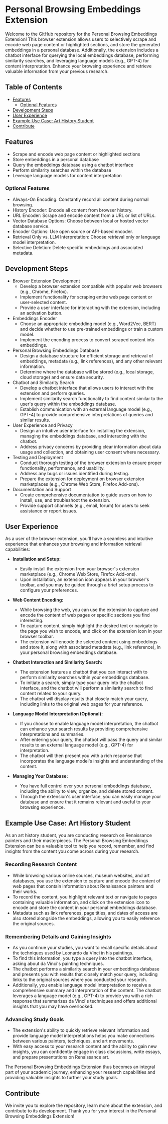 # Personal Browsing Embeddings Extension

Welcome to the GitHub repository for the Personal Browsing Embeddings Extension!
This browser extension allows users to selectively scrape and encode web page
content or highlighted sections, and store the generated embeddings in a
personal database. Additionally, the extension includes a chatbot interface for
querying the local embeddings database, performing similarity searches, and
leveraging language models (e.g., GPT-4) for content interpretation. Enhance
your browsing experience and retrieve valuable information from your previous research.

## Table of Contents

- [Features](#features)
  - [Optional Features](#optional-features)
- [Development Steps](#development-steps)
- [User Experience](#user-experience)
- [Example Use Case: Art History Student](#example-use-case-art-history-student)
- [Contribute](#contribute)

## Features

- Scrape and encode web page content or highlighted sections
- Store embeddings in a personal database
- Query the embeddings database using a chatbot interface
- Perform similarity searches within the database
- Leverage language models for content interpretation

### Optional Features

- Always-On Encoding: Constantly record all content during normal browsing.
- History Encoder: Encode all content from browser history.
- URL Encoder: Scrape and encode content from a URL or list of URLs.
- Vector Database Options: Choose between local or hosted vector database service.
- Encoder Options: Use open source or API-based encoder.
- Retrieval Only vs. LLM Interpretation: Choose retrieval only or language model interpretation.
- Selective Deletion: Delete specific embeddings and associated metadata.

## Development Steps

- Browser Extension Development
  - Develop a browser extension compatible with popular web browsers (e.g., Chrome, Firefox).
  - Implement functionality for scraping entire web page content or user-selected content.
  - Provide a user interface for interacting with the extension, including an activation button.
- Embeddings Encoder
  - Choose an appropriate embedding model (e.g., Word2Vec, BERT) and decide whether to use pre-trained embeddings or train a custom model.
  - Implement the encoding process to convert scraped content into embeddings.
- Personal Browsing Embeddings Database
  - Design a database structure for efficient storage and retrieval of embeddings, metadata (e.g., link references), and any other relevant information.
  - Determine where the database will be stored (e.g., local storage, cloud storage) and ensure data security.
- Chatbot and Similarity Search
  - Develop a chatbot interface that allows users to interact with the extension and perform queries.
  - Implement similarity search functionality to find content similar to the user's query within the embeddings database.
  - Establish communication with an external language model (e.g., GPT-4) to provide comprehensive interpretations of queries and similar results.
- User Experience and Privacy
  - Design an intuitive user interface for installing the extension, managing the embeddings database, and interacting with the chatbot.
  - Address privacy concerns by providing clear information about data usage and collection, and obtaining user consent where necessary.
- Testing and Deployment
  - Conduct thorough testing of the browser extension to ensure proper functionality, performance, and usability.
  - Address any bugs or issues identified during testing.
  - Prepare the extension for deployment on browser extension marketplaces (e.g., Chrome Web Store, Firefox Add-ons).
- Documentation and Support
  - Create comprehensive documentation to guide users on how to install, use, and troubleshoot the extension.
  - Provide support channels (e.g., email, forum) for users to seek assistance or report issues.

## User Experience

As a user of the browser extension, you'll have a seamless and intuitive experience that enhances your browsing and information retrieval capabilities:

- **Installation and Setup:**
  - Easily install the extension from your browser's extension marketplace (e.g., Chrome Web Store, Firefox Add-ons).
  - Upon installation, an extension icon appears in your browser's toolbar, and you may be guided through a brief setup process to configure your preferences.

- **Web Content Encoding:**
  - While browsing the web, you can use the extension to capture and encode the content of web pages or specific sections you find interesting.
  - To capture content, simply highlight the desired text or navigate to the page you wish to encode, and click on the extension icon in your browser toolbar.
  - The extension will encode the selected content using embeddings and store it, along with associated metadata (e.g., link reference), in your personal browsing embeddings database.

- **Chatbot Interaction and Similarity Search:**
  - The extension features a chatbot that you can interact with to perform similarity searches within your embeddings database.
  - To initiate a search, simply type your query into the chatbot interface, and the chatbot will perform a similarity search to find content related to your query.
  - The chatbot will display results that closely match your query, including links to the original web pages for your reference.

- **Language Model Interpretation (Optional):**
  - If you choose to enable language model interpretation, the chatbot can enhance your search results by providing comprehensive interpretations and summaries.
  - After entering your query, the chatbot will pass the query and similar results to an external language model (e.g., GPT-4) for interpretation.
  - The chatbot will then present you with a rich response that incorporates the language model's insights and understanding of the content.

- **Managing Your Database:**
  - You have full control over your personal embeddings database, including the ability to view, organize, and delete stored content.
  - Through the extension's user interface, you can easily manage your database
    and ensure that it remains relevant and useful to your browsing experience.
  
## Example Use Case: Art History Student

As an art history student, you are conducting research on Renaissance painters and their masterpieces. The Personal Browsing Embeddings Extension can be a valuable tool to help you record, remember, and find insights from the content you come across during your research.

### Recording Research Content

- While browsing various online sources, museum websites, and art databases, you use the extension to capture and encode the content of web pages that contain information about Renaissance painters and their works.
- To record the content, you highlight relevant text or navigate to pages containing valuable information, and click on the extension icon to encode and store the content in your personal embeddings database.
- Metadata such as link references, page titles, and dates of access are also stored alongside the embeddings, allowing you to easily reference the original sources.

### Remembering Details and Gaining Insights

- As you continue your studies, you want to recall specific details about the techniques used by Leonardo da Vinci in his paintings.
- To find this information, you type a query into the chatbot interface, asking about da Vinci's painting techniques.
- The chatbot performs a similarity search in your embeddings database and presents you with results that closely match your query, including links to the original sources where you conducted your research.
- Additionally, you enable language model interpretation to receive a comprehensive summary and interpretation of the content. The chatbot leverages a language model (e.g., GPT-4) to provide you with a rich response that summarizes da Vinci's techniques and offers additional insights that you may have overlooked.

### Advancing Study Goals

- The extension's ability to quickly retrieve relevant information and provide language model interpretations helps you make connections between various painters, techniques, and art movements.
- With easy access to your research content and the ability to gain new insights, you can confidently engage in class discussions, write essays, and prepare presentations on Renaissance art.

The Personal Browsing Embeddings Extension thus becomes an integral part of your academic journey, enhancing your research capabilities and providing valuable insights to further your study goals.

## Contribute

We invite you to explore the repository, learn more about the extension, and contribute to its development. Thank you for your interest in the Personal Browsing Embeddings Extension!

